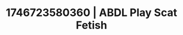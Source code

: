 ---
categories:
- Dominant softness
- AI-generated
- AI sensuality
- Erotic dance
- Candlelit scenes
- ASMR
- Cosplay
- 3D erotic games
image: /assets/images/1746723580360.jpg
layout: post
seo:
  description: Featured content with high-quality Scat Fetish, ABDL Play. HD images
    available.
  keywords: Scat Fetish, ABDL Play
  og_image: /assets/images/1746723580360.jpg
  schema_type: VisualArtwork
tags:
- ABDL Play
- Scat Fetish
- '#1746723580360'
title: 1746723580360 | ABDL Play Scat Fetish
---